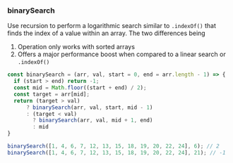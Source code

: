 ### binarySearch

Use recursion to perform a logarithmic search similar to `.indexOf()` that finds the index of a value within an array. The two differences being 
1. Operation only works with sorted arrays
2. Offers a major performance boost when compared to a linear search or `.indexOf()` 

```js
const binarySearch = (arr, val, start = 0, end = arr.length - 1) => {
  if (start > end) return -1;
  const mid = Math.floor((start + end) / 2);
  const target = arr[mid];
  return (target > val) 
      ? binarySearch(arr, val, start, mid - 1)
      : (target < val) 
        ? binarySearch(arr, val, mid + 1, end)
        : mid
}
```

```js
binarySearch([1, 4, 6, 7, 12, 13, 15, 18, 19, 20, 22, 24], 6); // 2
binarySearch([1, 4, 6, 7, 12, 13, 15, 18, 19, 20, 22, 24], 21); // -1
```
